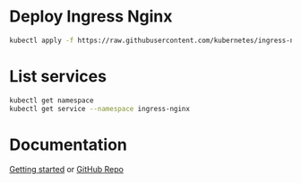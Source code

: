 # Deploy Ingress Nginx

```sh
kubectl apply -f https://raw.githubusercontent.com/kubernetes/ingress-nginx/controller-v1.0.0/deploy/static/provider/cloud/deploy.yaml
```

# List services

```sh
kubectl get namespace
kubectl get service --namespace ingress-nginx
```

# Documentation

[Getting started](https://kubernetes.github.io/ingress-nginx/deploy/) or [GitHub Repo](https://github.com/kubernetes/ingress-nginx)
